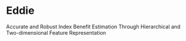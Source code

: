 # Eddie
Accurate and Robust Index Benefit Estimation Through Hierarchical and Two-dimensional Feature Representation
